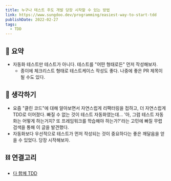 ```yaml
---
title: 누구나 테스트 주도 개발 당장 시작할 수 있는 방법
link: https://www.sungdoo.dev/programming/easiest-way-to-start-tdd
publishDate: 2022-02-27
tags:
  - TDD
---
```


## 📝 요약

- 자동화 테스트만 테스트가 아니다. 테스트를 "어떤 형태로든" 먼저 작성해보자.
  - 종이에 체크리스트 형태로 테스트케이스 작성도 좋다. 나중에 좋은 PR 제목이 될 수도 있다.

## 🤔 생각하기

- 요즘 "클린 코드"에 대해 알아보면서 자연스럽게 리팩터링을 접하고, 더 자연스럽게 TDD로 이어졌다. 빠질 수 없는 것이 테스트 자동화였는데... '아, 그럼 테스트 자동화는 어떻게 하는거지? 또 프레임워크를 학습해야 하는가?'라는 고민에 빠질 무렵 검색을 통해 이 글을 발견했다.
- 자동화보다 우선적으로 테스트가 먼저 작성되는 것이 중요하다는 좋은 깨달음을 얻을 수 있었다. 당장 시작해보자.

## ⛓️ 연결고리

- [다 함께 TDD](../Dev/what-is-TDD)
